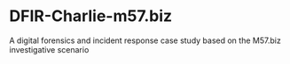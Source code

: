 # DFIR-Charlie-m57.biz
A digital forensics and incident response case study based on the M57.biz investigative scenario
